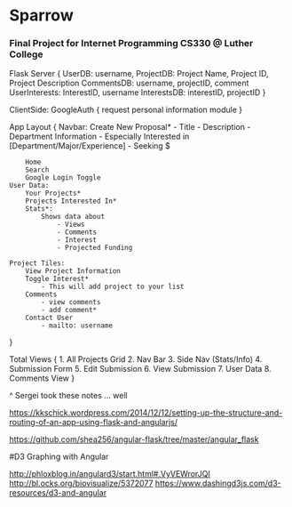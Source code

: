 # Sparrow
### Final Project for Internet Programming CS330 @ Luther College

Flask Server {
	UserDB: username,
	ProjectDB: Project Name, Project ID, Project Description
	CommentsDB: username, projectID, comment
	UserInterests: InterestID, username
	InterestsDB: interestID, projectID
} 

ClientSide: GoogleAuth {
	request personal information module	
}

App Layout {
	Navbar:
		Create New Proposal*
			- Title
			- Description
			- Department Information
			- Especially Interested in [Department/Major/Experience]
			- Seeking $

		Home
		Search
		Google Login Toggle
	User Data:
		Your Projects*
		Projects Interested In*
		Stats*:
			Shows data about 
				- Views
				- Comments
				- Interest
				- Projected Funding

	Project Tiles:
		View Project Information
		Toggle Interest*
			- This will add project to your list
		Comments 
			- view comments
			- add comment*
		Contact User
			- mailto: username
}

Total Views {
	1. All Projects Grid
	2. Nav Bar
	3. Side Nav (Stats/Info)
	4. Submission Form
	5. Edit Submission
	6. View Submission
	7. User Data
	8. Comments View
}


^ Sergei took these notes ... well

https://kkschick.wordpress.com/2014/12/12/setting-up-the-structure-and-routing-of-an-app-using-flask-and-angularjs/

https://github.com/shea256/angular-flask/tree/master/angular_flask

#D3 Graphing with Angular

http://phloxblog.in/angulard3/start.html#.VyVEWrorJQI
http://bl.ocks.org/biovisualize/5372077
https://www.dashingd3js.com/d3-resources/d3-and-angular



